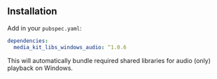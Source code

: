 ## Installation

Add in your `pubspec.yaml`:

```yaml
dependencies:
  media_kit_libs_windows_audio: ^1.0.6
```

This will automatically bundle required shared libraries for audio (only) playback on Windows.
